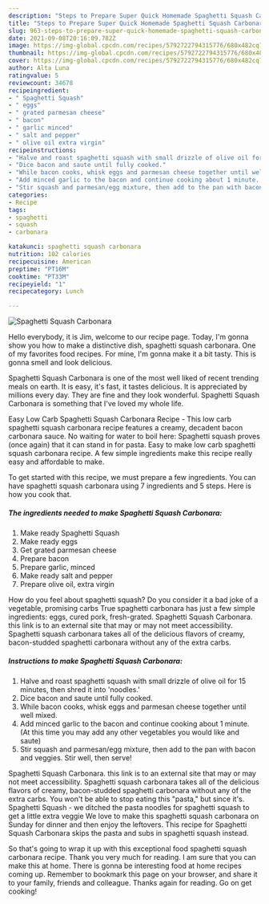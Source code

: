 ```yaml
---
description: "Steps to Prepare Super Quick Homemade Spaghetti Squash Carbonara"
title: "Steps to Prepare Super Quick Homemade Spaghetti Squash Carbonara"
slug: 963-steps-to-prepare-super-quick-homemade-spaghetti-squash-carbonara
date: 2021-09-08T20:16:09.782Z
image: https://img-global.cpcdn.com/recipes/5792722794315776/680x482cq70/spaghetti-squash-carbonara-recipe-main-photo.jpg
thumbnail: https://img-global.cpcdn.com/recipes/5792722794315776/680x482cq70/spaghetti-squash-carbonara-recipe-main-photo.jpg
cover: https://img-global.cpcdn.com/recipes/5792722794315776/680x482cq70/spaghetti-squash-carbonara-recipe-main-photo.jpg
author: Alta Luna
ratingvalue: 5
reviewcount: 34678
recipeingredient:
- " Spaghetti Squash"
- " eggs"
- " grated parmesan cheese"
- " bacon"
- " garlic minced"
- " salt and pepper"
- " olive oil extra virgin"
recipeinstructions:
- "Halve and roast spaghetti squash with small drizzle of olive oil for 15 minutes, then shred it into &#39;noodles.&#39;"
- "Dice bacon and saute until fully cooked."
- "While bacon cooks, whisk eggs and parmesan cheese together until well mixed."
- "Add minced garlic to the bacon and continue cooking about 1 minute.  (At this time you may add any other vegetables you would like and saute)"
- "Stir squash and parmesan/egg mixture, then add to the pan with bacon and veggies.  Stir well, then serve!"
categories:
- Recipe
tags:
- spaghetti
- squash
- carbonara

katakunci: spaghetti squash carbonara 
nutrition: 102 calories
recipecuisine: American
preptime: "PT16M"
cooktime: "PT33M"
recipeyield: "1"
recipecategory: Lunch

---
```



![Spaghetti Squash Carbonara](https://img-global.cpcdn.com/recipes/5792722794315776/680x482cq70/spaghetti-squash-carbonara-recipe-main-photo.jpg)

Hello everybody, it is Jim, welcome to our recipe page. Today, I'm gonna show you how to make a distinctive dish, spaghetti squash carbonara. One of my favorites food recipes. For mine, I'm gonna make it a bit tasty. This is gonna smell and look delicious.

Spaghetti Squash Carbonara is one of the most well liked of recent trending meals on earth. It is easy, it's fast, it tastes delicious. It is appreciated by millions every day. They are fine and they look wonderful. Spaghetti Squash Carbonara is something that I've loved my whole life.

Easy Low Carb Spaghetti Squash Carbonara Recipe - This low carb spaghetti squash carbonara recipe features a creamy, decadent bacon carbonara sauce. No waiting for water to boil here: Spaghetti squash proves (once again) that it can stand in for pasta. Easy to make low carb spaghetti squash carbonara recipe. A few simple ingredients make this recipe really easy and affordable to make.


To get started with this recipe, we must prepare a few ingredients. You can have spaghetti squash carbonara using 7 ingredients and 5 steps. Here is how you cook that.

<!--inarticleads1-->

##### The ingredients needed to make Spaghetti Squash Carbonara:

1. Make ready  Spaghetti Squash
1. Make ready  eggs
1. Get  grated parmesan cheese
1. Prepare  bacon
1. Prepare  garlic, minced
1. Make ready  salt and pepper
1. Prepare  olive oil, extra virgin


How do you feel about spaghetti squash? Do you consider it a bad joke of a vegetable, promising carbs True spaghetti carbonara has just a few simple ingredients: eggs, cured pork, fresh-grated. Spaghetti Squash Carbonara. this link is to an external site that may or may not meet accessibility. Spaghetti squash carbonara takes all of the delicious flavors of creamy, bacon-studded spaghetti carbonara without any of the extra carbs. 

<!--inarticleads2-->

##### Instructions to make Spaghetti Squash Carbonara:

1. Halve and roast spaghetti squash with small drizzle of olive oil for 15 minutes, then shred it into &#39;noodles.&#39;
1. Dice bacon and saute until fully cooked.
1. While bacon cooks, whisk eggs and parmesan cheese together until well mixed.
1. Add minced garlic to the bacon and continue cooking about 1 minute.  (At this time you may add any other vegetables you would like and saute)
1. Stir squash and parmesan/egg mixture, then add to the pan with bacon and veggies.  Stir well, then serve!


Spaghetti Squash Carbonara. this link is to an external site that may or may not meet accessibility. Spaghetti squash carbonara takes all of the delicious flavors of creamy, bacon-studded spaghetti carbonara without any of the extra carbs. You won&#39;t be able to stop eating this &#34;pasta,&#34; but since it&#39;s. Spaghetti Squash - we ditched the pasta noodles for spaghetti squash to get a little extra veggie We love to make this spaghetti squash carbonara on Sunday for dinner and then enjoy the leftovers. This recipe for Spaghetti Squash Carbonara skips the pasta and subs in spaghetti squash instead. 

So that's going to wrap it up with this exceptional food spaghetti squash carbonara recipe. Thank you very much for reading. I am sure that you can make this at home. There is gonna be interesting food at home recipes coming up. Remember to bookmark this page on your browser, and share it to your family, friends and colleague. Thanks again for reading. Go on get cooking!
